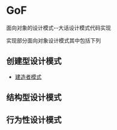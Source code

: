 # GoF
面向对象的设计模式--大话设计模式代码实现

实现部分面向对象设计模式其中包括下列

## 创建型设计模式

- [建造者模式](./Builder9/Builder.md)

## 结构型设计模式

## 行为性设计模式